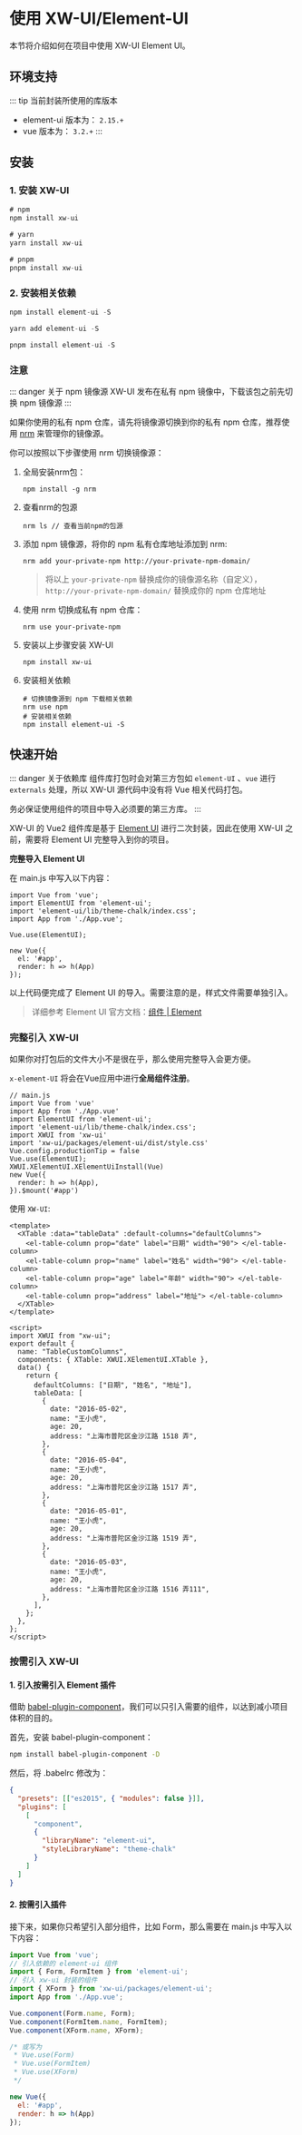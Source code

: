 # 使用 XW-UI/Element-UI

本节将介绍如何在项目中使用 XW-UI Element UI。

## 环境支持

::: tip 当前封装所使用的库版本

- element-ui 版本为： `2.15.+`
- vue 版本为： `3.2.+`
  :::

## 安装

### 1. 安装 XW-UI

```js [NPM]
# npm
npm install xw-ui
```

```js [Yarn]
# yarn
yarn install xw-ui
```

```js [PNPM]
# pnpm
pnpm install xw-ui
```

### 2. 安装相关依赖

```js [NPM]
npm install element-ui -S
```

```js [Yarn]
yarn add element-ui -S
```

```js [PNPM]
pnpm install element-ui -S
```

### 注意

::: danger 关于 npm 镜像源
XW-UI 发布在私有 npm 镜像中，下载该包之前先切换 npm 镜像源
:::

如果你使用的私有 npm 仓库，请先将镜像源切换到你的私有 npm 仓库，推荐使用 [nrm](https://www.npmjs.com/package/nrm)  来管理你的镜像源。

你可以按照以下步骤使用 nrm 切换镜像源：

1. 全局安装nrm包：

   ```shell
   npm install -g nrm
   ```

2. 查看nrm的包源

   ```shell
   nrm ls // 查看当前npm的包源
   ```

3. 添加 npm 镜像源，将你的 npm 私有仓库地址添加到 nrm:

   ```shell
   nrm add your-private-npm http://your-private-npm-domain/
   ```

   > 将以上 `your-private-npm` 替换成你的镜像源名称（自定义），`http://your-private-npm-domain/` 替换成你的 npm 仓库地址

4. 使用 nrm 切换成私有 npm 仓库：

   ```shell
   nrm use your-private-npm
   ```

5. 安装以上步骤安装 XW-UI

   ```shell
   npm install xw-ui
   ```

6. 安装相关依赖

   ```shell
   # 切换镜像源到 npm 下载相关依赖
   nrm use npm
   # 安装相关依赖
   npm install element-ui -S
   ```

   

## 快速开始

::: danger 关于依赖库
组件库打包时会对第三方包如 `element-UI` 、`vue` 进行 `externals` 处理，所以 XW-UI 源代码中没有将 Vue 相关代码打包。

务必保证使用组件的项目中导入必须要的第三方库。
:::



XW-UI 的 Vue2 组件库是基于 [Element UI](https://element.eleme.cn/#/zh-CN/guide/design) 进行二次封装，因此在使用 XW-UI 之前，需要将 Element UI 完整导入到你的项目。

**完整导入 Element UI**

在 main.js 中写入以下内容：

```javascript{2-3,6}
import Vue from 'vue';
import ElementUI from 'element-ui';
import 'element-ui/lib/theme-chalk/index.css';
import App from './App.vue';

Vue.use(ElementUI);

new Vue({
  el: '#app',
  render: h => h(App)
});
```

以上代码便完成了 Element UI 的导入。需要注意的是，样式文件需要单独引入。

> 详细参考 Element UI 官方文档：[组件 | Element](https://element.eleme.cn/#/zh-CN/component/quickstart)



### 完整引入 XW-UI

如果你对打包后的文件大小不是很在乎，那么使用完整导入会更方便。

`x-element-UI` 将会在Vue应用中进行**全局组件注册**。

```ts{4-7,9-10}
// main.js
import Vue from 'vue'
import App from './App.vue'
import ElementUI from 'element-ui';
import 'element-ui/lib/theme-chalk/index.css';
import XWUI from 'xw-ui'
import 'xw-ui/packages/element-ui/dist/style.css'
Vue.config.productionTip = false
Vue.use(ElementUI);
XWUI.XElementUI.XElementUiInstall(Vue)
new Vue({
  render: h => h(App),
}).$mount('#app')

```

使用 `XW-UI`:

```vue
<template>
  <XTable :data="tableData" :default-columns="defaultColumns">
    <el-table-column prop="date" label="日期" width="90"> </el-table-column>
    <el-table-column prop="name" label="姓名" width="90"> </el-table-column>
    <el-table-column prop="age" label="年龄" width="90"> </el-table-column>
    <el-table-column prop="address" label="地址"> </el-table-column>
  </XTable>
</template>

<script>
import XWUI from "xw-ui";
export default {
  name: "TableCustomColumns",
  components: { XTable: XWUI.XElementUI.XTable },
  data() {
    return {
      defaultColumns: ["日期", "姓名", "地址"],
      tableData: [
        {
          date: "2016-05-02",
          name: "王小虎",
          age: 20,
          address: "上海市普陀区金沙江路 1518 弄",
        },
        {
          date: "2016-05-04",
          name: "王小虎",
          age: 20,
          address: "上海市普陀区金沙江路 1517 弄",
        },
        {
          date: "2016-05-01",
          name: "王小虎",
          age: 20,
          address: "上海市普陀区金沙江路 1519 弄",
        },
        {
          date: "2016-05-03",
          name: "王小虎",
          age: 20,
          address: "上海市普陀区金沙江路 1516 弄111",
        },
      ],
    };
  },
};
</script>

```



### 按需引入  XW-UI

#### **1. 引入按需引入 Element 插件**

借助 [babel-plugin-component](https://github.com/QingWei-Li/babel-plugin-component)，我们可以只引入需要的组件，以达到减小项目体积的目的。

首先，安装 babel-plugin-component：

```bash
npm install babel-plugin-component -D
```

然后，将 .babelrc 修改为：

```json
{
  "presets": [["es2015", { "modules": false }]],
  "plugins": [
    [
      "component",
      {
        "libraryName": "element-ui",
        "styleLibraryName": "theme-chalk"
      }
    ]
  ]
}
```

#### **2. 按需引入插件**

接下来，如果你只希望引入部分组件，比如 Form，那么需要在 main.js 中写入以下内容：

```javascript
import Vue from 'vue';
// 引入依赖的 element-ui 组件
import { Form, FormItem } from 'element-ui';
// 引入 xw-ui 封装的组件
import { XForm } from 'xw-ui/packages/element-ui';
import App from './App.vue';

Vue.component(Form.name, Form);
Vue.component(FormItem.name, FormItem);
Vue.component(XForm.name, XForm);

/* 或写为
 * Vue.use(Form)
 * Vue.use(FormItem)
 * Vue.use(XForm)
 */

new Vue({
  el: '#app',
  render: h => h(App)
});
```



